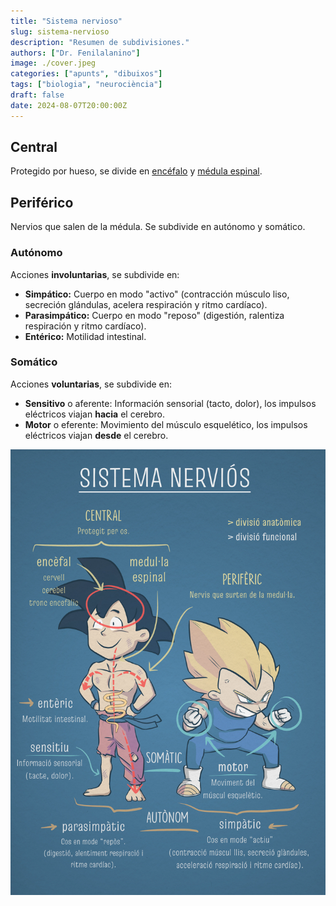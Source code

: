 ```yaml
---
title: "Sistema nervioso"
slug: sistema-nervioso
description: "Resumen de subdivisiones."
authors: ["Dr. Fenilalanino"]
image: ./cover.jpeg
categories: ["apunts", "dibuixos"]
tags: ["biologia", "neurociència"]
draft: false
date: 2024-08-07T20:00:00Z
---
```


## Central
Protegido por hueso, se divide en [encéfalo](https://es.wikipedia.org/wiki/Enc%C3%A9falo) y [médula espinal](https://es.wikipedia.org/wiki/M%C3%A9dula_espinal).

## Periférico
Nervios que salen de la médula. Se subdivide en autónomo y somático.

### Autónomo
Acciones **involuntarias**, se subdivide en:

  - **Simpático:** Cuerpo en modo "activo" (contracción músculo liso, secreción glándulas, acelera respiración y ritmo cardíaco).
  - **Parasimpático:** Cuerpo en modo "reposo" (digestión, ralentiza respiración y ritmo cardíaco).
  - **Entérico:** Motilidad intestinal.

### Somático
Acciones **voluntarias**, se subdivide en:

- **Sensitivo** o aferente: Información sensorial (tacto, dolor), los impulsos eléctricos viajan **hacia** el cerebro.
- **Motor** o eferente: Movimiento del músculo esquelético, los impulsos eléctricos viajan **desde** el cerebro.


![Sistema nerviós diagrama](sistema_nervios.webp "Sistema nerviós diagrama")
